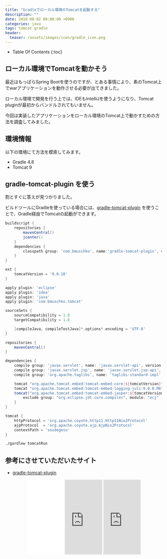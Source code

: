 ```yaml
---
title: "Gradleでローカル環境のTomcatを起動する"
description: ""
date: 2018-08-02 00:00:00 +0900
categories: java
tags: tomcat gradle
header:
  teaser: /assets/images/icon/gradle_icon.png
---
```



* Table Of Contents
{:toc}

## ローカル環境でTomcatを動かそう

最近はもっぱらSpring Bootを使うのですが、とある事情により、素のTomcat上でwarアプリケーションを動作させる必要が出てきました。

ローカル環境で開発を行う上では、IDEもIntelliJを使うようになり、Tomcat pluginが最初からバンドルされてもいません。

今回は実装したアプリケーションをローカル環境のTomcat上で動かすための方法を調査してみました。

## 環境情報

以下の環境にて方法を模索してみます。

* Gradle 4.8
* Tomcat 9

## gradle-tomcat-plugin を使う

割とすぐに答えが見つかりました。

ビルドツールにGradleを使っている場合には、[gradle-tomcat-plugin](https://github.com/bmuschko/gradle-tomcat-plugin) を使うことで、Gradle経由でTomcatの起動ができます。

```groovy
buildscript {
    repositories {
        mavenCentral()
        jcenter()
    }
    dependencies {
        classpath group: 'com.bmuschko', name:'gradle-tomcat-plugin', version:'2.5'
    }
}

ext {
    tomcatVersion = '9.0.10'
}

apply plugin: 'eclipse'
apply plugin: 'idea'
apply plugin: 'java'
apply plugin: 'com.bmuschko.tomcat'

sourceSets {
    sourceCompatibility = 1.8
    targetCompatibility = 1.8

    [compileJava, compileTestJava]*.options*.encoding = 'UTF-8'
}

repositories {
    mavenCentral()
}

dependencies {
    compile group: 'javax.servlet', name: 'javax.servlet-api', version: '4.0.1'
    compile group: 'javax.servlet.jsp', name: 'javax.servlet.jsp-api', version: '2.3.1'
    compile group: 'org.apache.taglibs', name: 'taglibs-standard-impl', version: '1.2.5'

    tomcat "org.apache.tomcat.embed:tomcat-embed-core:${tomcatVersion}"
    tomcat "org.apache.tomcat.embed:tomcat-embed-logging-juli:9.0.0.M6"
    tomcat("org.apache.tomcat.embed:tomcat-embed-jasper:${tomcatVersion}") {
        exclude group: "org.eclipse.jdt.core.compiler", module: "ecj"
    }
}

tomcat {
    httpProtocol = 'org.apache.coyote.http11.Http11Nio2Protocol'
    ajpProtocol  = 'org.apache.coyote.ajp.AjpNio2Protocol'
    contextPath = 'soudegesu'
}

```

```bash
./gardlew tomcatRun
```

## 参考にさせていただいたサイト

* [gradle-tomcat-plugin](https://github.com/bmuschko/gradle-tomcat-plugin)

<div align="center">
<iframe style="width:120px;height:240px;" marginwidth="0" marginheight="0" scrolling="no" frameborder="0" src="//rcm-fe.amazon-adsystem.com/e/cm?lt1=_blank&bc1=000000&IS2=1&bg1=FFFFFF&fc1=000000&lc1=0000FF&t=soudegesu-22&o=9&p=8&l=as4&m=amazon&f=ifr&ref=as_ss_li_til&asins=477418909X&linkId=2e0f8e2eea11a37ff8b7c8371fa3b4ae"></iframe>
<iframe style="width:120px;height:240px;" marginwidth="0" marginheight="0" scrolling="no" frameborder="0" src="https://rcm-fe.amazon-adsystem.com/e/cm?ref=qf_sp_asin_til&t=soudegesu-22&m=amazon&o=9&p=8&l=as1&IS2=1&detail=1&asins=4798136433&linkId=e75591d1acf6e9adf2f590ee3d445997&bc1=ffffff&lt1=_blank&fc1=333333&lc1=0066c0&bg1=ffffff&f=ifr">
</iframe>
<iframe style="width:120px;height:240px;" marginwidth="0" marginheight="0" scrolling="no" frameborder="0" src="https://rcm-fe.amazon-adsystem.com/e/cm?ref=qf_sp_asin_til&t=soudegesu-22&m=amazon&o=9&p=8&l=as1&IS2=1&detail=1&asins=B079Z1PG6C&linkId=21883e76b1b88cdf1ed54d705db98713&bc1=ffffff&lt1=_blank&fc1=333333&lc1=0066c0&bg1=ffffff&f=ifr">
</iframe>
</div>
